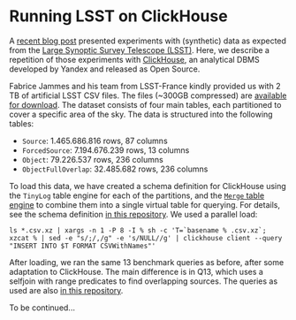 # Running LSST on ClickHouse

A [recent blog post](https://www.monetdb.org/blog/lsst-in-monetdb
) presented experiments with (synthetic) data as expected from the [Large Synoptic Survey Telescope (LSST)](https://www.lsst.org/about). Here, we describe a repetition of those experiments with [ClickHouse](https://clickhouse.yandex), an analytical DBMS developed by Yandex and released as Open Source. 

 Fabrice Jammes and his team from LSST-France kindly provided us with 2 TB of artificial LSST CSV files. The files (~300GB compressed) are [available for download](https://sisyphus.project.cwi.nl/.lsst/). The dataset consists of four main tables, each partitioned to cover a specific area of the sky. The data is structured into the following tables:
 - `Source`: 1.465.686.816 rows, 87 columns
 - `ForcedSource`: 7.194.676.239 rows, 13 columns
 - `Object`: 79.226.537 rows, 236 columns
 - `ObjectFullOverlap`: 32.485.682 rows, 236 columns

To load this data, we have created a schema definition for ClickHouse using the `TinyLog` table engine for each of the partitions, and the [`Merge` table engine](https://clickhouse.yandex/docs/en/table_engines/merge.html) to combine them into a single virtual table for querying. For details, see the schema definition [in this repository](LSST-clickhouse-schema.sql). We used a parallel load:

````
ls *.csv.xz | xargs -n 1 -P 8 -I % sh -c 'T=`basename % .csv.xz`; xzcat % | sed -e "s/;/,/g" -e 's/NULL//g' | clickhouse client --query "INSERT INTO $T FORMAT CSVWithNames"'
````

After loading, we ran the same 13 benchmark queries as before, after some adaptation to ClickHouse. The main difference is in Q13, which uses a selfjoin with range predicates to find overlapping sources. The queries as used are also [in this repository](LSST-clickhouse-queries.sql).

To be continued...
